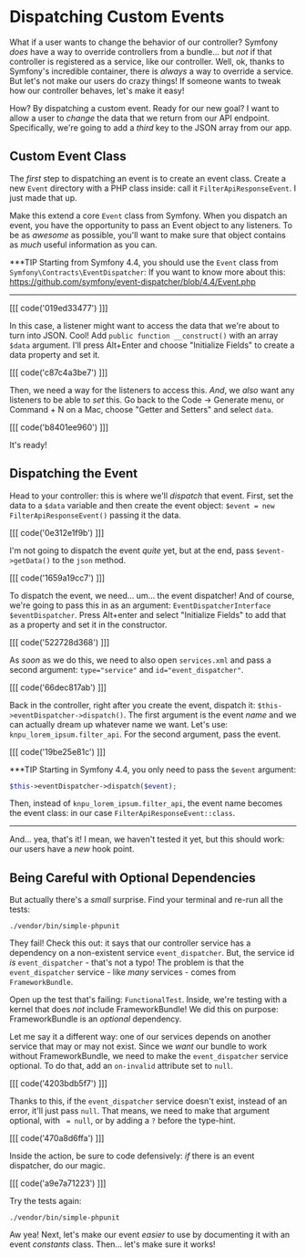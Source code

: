 # Dispatching Custom Events

What if a user wants to change the behavior of our controller? Symfony *does* have
a way to override controllers from a bundle... but *not* if that controller is
registered as a service, like our controller. Well, ok, thanks to Symfony's incredible
container, there is *always* a way to override a service. But let's not make our
users do crazy things! If someone wants to tweak how our controller behaves, let's
make it easy!

How? By dispatching a custom event. Ready for our new goal? I want to allow a
user to *change* the data that we return from our API endpoint. Specifically,
we're going to add a *third* key to the JSON array from our app.

## Custom Event Class

The *first* step to dispatching an event is to create an event class. Create a
new `Event` directory with a PHP class inside: call it `FilterApiResponseEvent`.
I just made that up.

Make this extend a core `Event` class from Symfony. When you dispatch an event,
you have the opportunity to pass an Event object to any listeners. To be as
*awesome* as possible, you'll want to make sure that object contains as *much* useful
information as you can.

***TIP
Starting from Symfony 4.4, you should use the `Event` class from `Symfony\Contracts\EventDispatcher`:
If you want to know more about this: https://github.com/symfony/event-dispatcher/blob/4.4/Event.php
***


[[[ code('019ed33477') ]]]

In this case, a listener might want to access the data that we're about to turn 
into JSON. Cool! Add `public function __construct()` with an array `$data` argument.
I'll press Alt+Enter and choose "Initialize Fields" to create a data property and
set it.

[[[ code('c87c4a3be7') ]]]

Then, we need a way for the listeners to access this. *And*, we *also* want any
listeners to be able to *set* this. Go back to the Code -> Generate menu, or
Command + N on a Mac, choose "Getter and Setters" and select `data`.

[[[ code('b8401ee960') ]]]

It's ready!

## Dispatching the Event

Head to your controller: this is where we'll *dispatch* that event. First, set
the data to a `$data` variable and then create the event object:
`$event = new FilterApiResponseEvent()` passing it the data.

[[[ code('0e312e1f9b') ]]]

I'm not going to dispatch the event *quite* yet, but at the end, pass `$event->getData()`
to the `json` method.

[[[ code('1659a19cc7') ]]]

To dispatch the event, we need... um... the event dispatcher! And of course, we're
going to pass this in as an argument: `EventDispatcherInterface $eventDispatcher`.
Press Alt+enter and select "Initialize Fields" to add that as a property and set
it in the constructor.

[[[ code('522728d368') ]]]

As *soon* as we do this, we need to also open `services.xml` and pass a second
argument: `type="service"` and `id="event_dispatcher"`.

[[[ code('66dec817ab') ]]]

Back in the controller, right after you create the event, dispatch it:
`$this->eventDispatcher->dispatch()`. The first argument is the event *name* and
we can actually dream up whatever name we want. Let's use:
`knpu_lorem_ipsum.filter_api`. For the second argument, pass the event.

[[[ code('19be25e81c') ]]]

***TIP
Starting in Symfony 4.4, you only need to pass the `$event` argument:

```php
$this->eventDispatcher->dispatch($event);
```

Then, instead of `knpu_lorem_ipsum.filter_api`, the event name becomes the event class:
in our  case `FilterApiResponseEvent::class`.
***

And... yea, that's it! I mean, we haven't tested it yet, but this should work: our
users have a *new* hook point.

## Being Careful with Optional Dependencies

But actually there's a *small* surprise. Find your terminal and re-run all the tests:

```terminal-silent
./vendor/bin/simple-phpunit
```

They fail! Check this out: it says that our controller service has a dependency
on a non-existent service `event_dispatcher`. But, the service id *is*
`event_dispatcher` - that's not a typo! The problem is that the `event_dispatcher`
service - like *many* services - comes from `FrameworkBundle`.

Open up the test that's failing: `FunctionalTest`. Inside, we're testing with a
kernel that does *not* include FrameworkBundle! We did this on purpose: FrameworkBundle
is an *optional* dependency.

Let me say it a different way: one of our services depends on another service that
may or may not exist. Since we *want* our bundle to work without FrameworkBundle,
we need to make the `event_dispatcher` service optional. To do that, add an `on-invalid`
attribute set to `null`.

[[[ code('4203bdb5f7') ]]]

Thanks to this, if the `event_dispatcher` service doesn't exist, instead of an error,
it'll just pass `null`. That means, we need to make that argument optional, with
` = null`, or by adding a `?` before the type-hint.

[[[ code('470a8d6ffa') ]]]

Inside the action, be sure to code defensively: *if* there is an event dispatcher,
do our magic.

[[[ code('a9e7a71223') ]]]

Try the tests again:

```terminal-silent
./vendor/bin/simple-phpunit
```

Aw yea! Next, let's make our event *easier* to use by documenting it with an event
*constants* class. Then... let's make sure it works!
